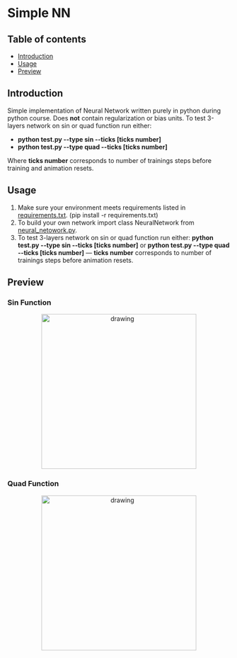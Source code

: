 # Simple NN

## Table of contents

* [Introduction](#introduction)
* [Usage](#usage)
* [Preview](#preview)


## Introduction

Simple implementation of Neural Network  written purely in python during python course. Does **not** contain  regularization or bias units. To test 3-layers network on sin or quad function run either: 
* **python test.py --type sin --ticks [ticks number]**
* **python test.py --type quad --ticks [ticks number]**

Where **ticks number** corresponds to number of trainings steps before training and animation resets. 

## Usage
1. Make sure your environment meets requirements listed in [requirements.txt](requirements.txt). (pip install -r requirements.txt)
2. To build your own network import class NeuralNetwork from [neural_netowork.py](neural_network.py).
3. To test 3-layers network on sin or quad function run either: **python test.py --type sin --ticks [ticks number]** or **python test.py --type quad --ticks [ticks number]** — **ticks number** corresponds to number of trainings steps before animation resets. 

## Preview

### Sin Function
<p align="center">
  <img src="https://github.com/regin123/simpleNN/blob/master/images/sin.png" alt="drawing" height=350px>
</p>

### Quad Function
<p align="center">
  <img src="https://github.com/regin123/simpleNN/blob/master/images/quad.png" alt="drawing" height=350px>
</p>
